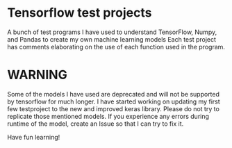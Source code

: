 # Tensorflow test projects
A bunch of test programs I have used to understand TensorFlow, Numpy, and Pandas to create my own machine learning models
Each test project has comments elaborating on the use of each function used in the program.

# WARNING
Some of the models I have used are deprecated and will not be supported by tensorflow for much longer. I have started working on updating my first few testproject to the new and improved keras library. Please do not try to replicate those mentioned models. If you experience any errors during runtime of the model, create an Issue so that I can try to fix it. 

Have fun learning!
